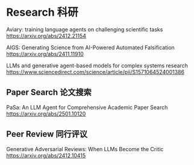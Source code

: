 # Research 科研
Aviary: training language agents on challenging scientific tasks
https://arxiv.org/abs/2412.21154

AIGS: Generating Science from AI-Powered Automated Falsification
https://arxiv.org/abs/2411.11910

LLMs and generative agent-based models for complex systems research
https://www.sciencedirect.com/science/article/pii/S1571064524001386

## Paper Search 论文搜索
PaSa: An LLM Agent for Comprehensive Academic Paper Search
https://arxiv.org/abs/2501.10120

## Peer Review 同行评议
Generative Adversarial Reviews: When LLMs Become the Critic
https://arxiv.org/abs/2412.10415
